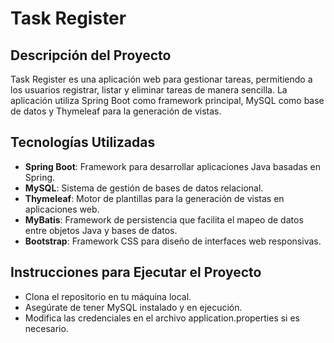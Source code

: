 # Task Register

## Descripción del Proyecto

Task Register es una aplicación web para gestionar tareas, permitiendo a los usuarios registrar, listar y eliminar tareas de manera sencilla. La aplicación utiliza Spring Boot como framework principal, MySQL como base de datos y Thymeleaf para la generación de vistas.

## Tecnologías Utilizadas

- **Spring Boot**: Framework para desarrollar aplicaciones Java basadas en Spring.
- **MySQL**: Sistema de gestión de bases de datos relacional.
- **Thymeleaf**: Motor de plantillas para la generación de vistas en aplicaciones web.
- **MyBatis**: Framework de persistencia que facilita el mapeo de datos entre objetos Java y bases de datos.
- **Bootstrap**: Framework CSS para diseño de interfaces web responsivas.

## Instrucciones para Ejecutar el Proyecto
* Clona el repositorio en tu máquina local.
* Asegúrate de tener MySQL instalado y en ejecución.
* Modifica las credenciales en el archivo application.properties si es necesario.
